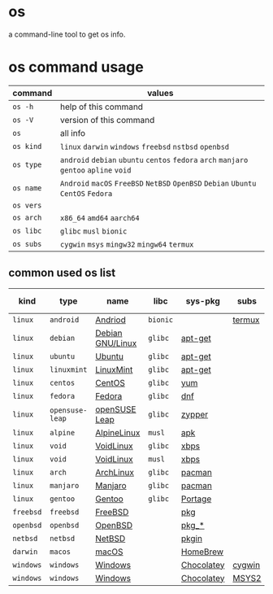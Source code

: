# os
a command-line tool to get os info.

# os command usage
|command|values|
|-|-|
|`os -h`  |help of this command|
|`os -V`  |version of this command|
|`os`     |all info|
|`os kind`|`linux` `darwin` `windows` `freebsd` `nstbsd` `openbsd`|
|`os type`|`android` `debian` `ubuntu` `centos` `fedora` `arch` `manjaro` `gentoo` `apline` `void`|
|`os name`|`Android` `macOS` `FreeBSD` `NetBSD` `OpenBSD` `Debian` `Ubuntu` `CentOS` `Fedora`|
|`os vers`||
|`os arch`|`x86_64` `amd64` `aarch64`|
|`os libc`|`glibc` `musl` `bionic`|
|`os subs`|`cygwin` `msys` `mingw32` `mingw64` `termux`|

## common used os list
|kind|type|name|libc|sys-pkg|subs|sub-sys-pkg|
|-|-|-|-|-|-|-|
|`linux`|`android`|[Andriod](https://www.android.com/)|`bionic`||[termux](https://termux.com/)|[pkg](https://wiki.termux.com/wiki/Package_Management)|
|`linux`|`debian`|[Debian GNU/Linux](https://www.debian.org/releases/)|`glibc`|[apt-get](https://manpages.debian.org/buster/apt/apt-get.8.en.html)|||
|`linux`|`ubuntu`|[Ubuntu](https://releases.ubuntu.com/)|`glibc`|[apt-get](http://manpages.ubuntu.com/manpages/cosmic/man8/apt-get.8.html)|||
|`linux`|`linuxmint`|[LinuxMint](https://linuxmint.com/)|`glibc`|[apt-get](https://community.linuxmint.com/tutorial/view/588)|||
|`linux`|`centos`|[CentOS](https://www.centos.org/centos-linux/)|`glibc`|[yum](http://yum.baseurl.org/)|||
|`linux`|`fedora`|[Fedora](https://getfedora.org/)|`glibc`|[dnf](https://github.com/rpm-software-management/dnf)|||
|`linux`|`opensuse-leap`|[openSUSE Leap](https://get.opensuse.org/leap)|`glibc`|[zypper](https://en.opensuse.org/Portal:Zypper)|||
|`linux`|`alpine`|[AlpineLinux](https://alpinelinux.org/)|`musl`|[apk](https://docs.alpinelinux.org/user-handbook/0.1a/Working/apk.html)|||
|`linux`|`void`|[VoidLinux](https://voidlinux.org/)|`glibc`|[xbps](https://github.com/void-linux/xbps/)|||
|`linux`|`void`|[VoidLinux](https://voidlinux.org/)|`musl`|[xbps](https://github.com/void-linux/xbps/)|||
|`linux`|`arch`|[ArchLinux](https://archlinux.org/)|`glibc`|[pacman](https://wiki.archlinux.org/index.php/pacman)|||
|`linux`|`manjaro`|[Manjaro](https://manjaro.org/)|`glibc`|[pacman](https://wiki.manjaro.org/index.php?title=Pacman_Overview)|||
|`linux`|`gentoo`|[Gentoo](https://www.gentoo.org/)|`glibc`|[Portage](https://wiki.gentoo.org/wiki/Portage)|||
|`freebsd`|`freebsd`|[FreeBSD](https://www.freebsd.org/)||[pkg](https://github.com/freebsd/pkg)|||
|`openbsd`|`openbsd`|[OpenBSD](https://www.openbsd.org/)||[pkg_*](https://www.openbsdhandbook.com/package_management/)|||
|`netbsd`|`netbsd`|[NetBSD](https://www.netbsd.org/)||[pkgin](https://pkgin.net/)|||
|`darwin`|`macos`|[macOS](https://www.apple.com/macos)||[HomeBrew](https://brew.sh/)|||
|`windows`|`windows`|[Windows](https://www.microsoft.com/en-us/windows)||[Chocolatey](https://chocolatey.org/)|[cygwin](https://www.cygwin.com/)|[Chocolatey](https://chocolatey.org/)|
|`windows`|`windows`|[Windows](https://www.microsoft.com/en-us/windows)||[Chocolatey](https://chocolatey.org/)|[MSYS2](https://www.msys2.org/)|[pacman](https://www.msys2.org/docs/package-management/)|
